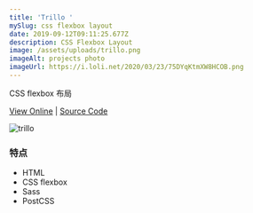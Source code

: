 ```yaml
---
title: 'Trillo '
mySlug: css flexbox layout
date: 2019-09-12T09:11:25.677Z
description: CSS Flexbox Layout
image: /assets/uploads/trillo.png
imageAlt: projects photo
imageUrl: https://i.loli.net/2020/03/23/75DYqKtmXW8HCOB.png
---
```

CSS flexbox 布局

[View Online](https://flexcss.netlify.com/) | [Source Code](https://github.com/byodian/trillo/)

![trillo](https://i.loli.net/2020/03/23/ngPwKx1i7eLZzbd.png)

### 特点
- HTML
- CSS flexbox
- Sass
- PostCSS
